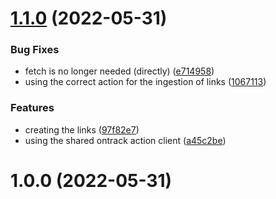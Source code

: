 # [1.1.0](https://github.com/nemerosa/ontrack-github-ingestion-validation-data/compare/v1.0.0...v1.1.0) (2022-05-31)


### Bug Fixes

* fetch is no longer needed (directly) ([e714958](https://github.com/nemerosa/ontrack-github-ingestion-validation-data/commit/e71495850d6e464904814bdea8d9f830a823a5cf))
* using the correct action for the ingestion of links ([1067113](https://github.com/nemerosa/ontrack-github-ingestion-validation-data/commit/1067113cf5ae64eaa50f8694d900d129af225fce))


### Features

* creating the links ([97f82e7](https://github.com/nemerosa/ontrack-github-ingestion-validation-data/commit/97f82e708ceba3bf42c7fb6227cead501e733f2c))
* using the shared ontrack action client ([a45c2be](https://github.com/nemerosa/ontrack-github-ingestion-validation-data/commit/a45c2bee1c3b7b2803af351a4c8f19e710c56ac3))

# 1.0.0 (2022-05-31)
